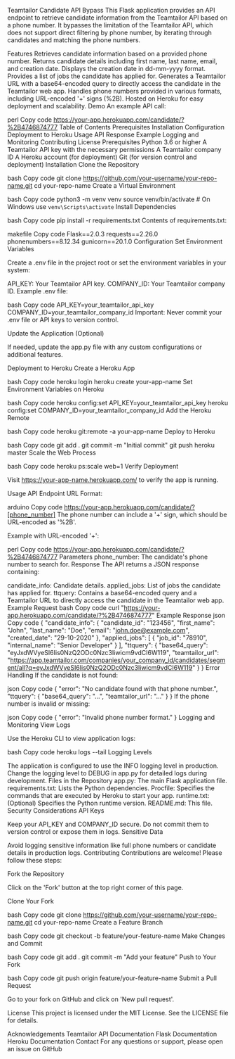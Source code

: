 Teamtailor Candidate API Bypass
This Flask application provides an API endpoint to retrieve candidate information from the Teamtailor API based on a phone number. It bypasses the limitation of the Teamtailor API, which does not support direct filtering by phone number, by iterating through candidates and matching the phone numbers.

Features
Retrieves candidate information based on a provided phone number.
Returns candidate details including first name, last name, email, and creation date.
Displays the creation date in dd-mm-yyyy format.
Provides a list of jobs the candidate has applied for.
Generates a Teamtailor URL with a base64-encoded query to directly access the candidate in the Teamtailor web app.
Handles phone numbers provided in various formats, including URL-encoded '+' signs (%2B).
Hosted on Heroku for easy deployment and scalability.
Demo
An example API call:

perl
Copy code
https://your-app.herokuapp.com/candidate/?%2B4746874777
Table of Contents
Prerequisites
Installation
Configuration
Deployment to Heroku
Usage
API Response Example
Logging and Monitoring
Contributing
License
Prerequisites
Python 3.6 or higher
A Teamtailor API key with the necessary permissions
A Teamtailor company ID
A Heroku account (for deployment)
Git (for version control and deployment)
Installation
Clone the Repository

bash
Copy code
git clone https://github.com/your-username/your-repo-name.git
cd your-repo-name
Create a Virtual Environment

bash
Copy code
python3 -m venv venv
source venv/bin/activate  # On Windows use `venv\Scripts\activate`
Install Dependencies

bash
Copy code
pip install -r requirements.txt
Contents of requirements.txt:

makefile
Copy code
Flask==2.0.3
requests==2.26.0
phonenumbers==8.12.34
gunicorn==20.1.0
Configuration
Set Environment Variables

Create a .env file in the project root or set the environment variables in your system:

API_KEY: Your Teamtailor API key.
COMPANY_ID: Your Teamtailor company ID.
Example .env file:

bash
Copy code
API_KEY=your_teamtailor_api_key
COMPANY_ID=your_teamtailor_company_id
Important: Never commit your .env file or API keys to version control.

Update the Application (Optional)

If needed, update the app.py file with any custom configurations or additional features.

Deployment to Heroku
Create a Heroku App

bash
Copy code
heroku login
heroku create your-app-name
Set Environment Variables on Heroku

bash
Copy code
heroku config:set API_KEY=your_teamtailor_api_key
heroku config:set COMPANY_ID=your_teamtailor_company_id
Add the Heroku Remote

bash
Copy code
heroku git:remote -a your-app-name
Deploy to Heroku

bash
Copy code
git add .
git commit -m "Initial commit"
git push heroku master
Scale the Web Process

bash
Copy code
heroku ps:scale web=1
Verify Deployment

Visit https://your-app-name.herokuapp.com/ to verify the app is running.

Usage
API Endpoint
URL Format:

arduino
Copy code
https://your-app.herokuapp.com/candidate/?[phone_number]
The phone number can include a '+' sign, which should be URL-encoded as '%2B'.

Example with URL-encoded '+':

perl
Copy code
https://your-app.herokuapp.com/candidate/?%2B4746874777
Parameters
phone_number: The candidate's phone number to search for.
Response
The API returns a JSON response containing:

candidate_info: Candidate details.
applied_jobs: List of jobs the candidate has applied for.
ttquery: Contains a base64-encoded query and a Teamtailor URL to directly access the candidate in the Teamtailor web app.
Example Request
bash
Copy code
curl "https://your-app.herokuapp.com/candidate/?%2B4746874777"
Example Response
json
Copy code
{
  "candidate_info": {
    "candidate_id": "123456",
    "first_name": "John",
    "last_name": "Doe",
    "email": "john.doe@example.com",
    "created_date": "29-10-2020"
  },
  "applied_jobs": [
    {
      "job_id": "78910",
      "internal_name": "Senior Developer"
    }
  ],
  "ttquery": {
    "base64_query": "eyJxdWVyeSI6Iis0NzQ2ODc0Nzc3Iiwicm9vdCI6W119",
    "teamtailor_url": "https://app.teamtailor.com/companies/your_company_id/candidates/segment/all?q=eyJxdWVyeSI6Iis0NzQ2ODc0Nzc3Iiwicm9vdCI6W119"
  }
}
Error Handling
If the candidate is not found:

json
Copy code
{
  "error": "No candidate found with that phone number.",
  "ttquery": {
    "base64_query": "...",
    "teamtailor_url": "..."
  }
}
If the phone number is invalid or missing:

json
Copy code
{
  "error": "Invalid phone number format."
}
Logging and Monitoring
View Logs

Use the Heroku CLI to view application logs:

bash
Copy code
heroku logs --tail
Logging Levels

The application is configured to use the INFO logging level in production.
Change the logging level to DEBUG in app.py for detailed logs during development.
Files in the Repository
app.py: The main Flask application file.
requirements.txt: Lists the Python dependencies.
Procfile: Specifies the commands that are executed by Heroku to start your app.
runtime.txt: (Optional) Specifies the Python runtime version.
README.md: This file.
Security Considerations
API Keys

Keep your API_KEY and COMPANY_ID secure.
Do not commit them to version control or expose them in logs.
Sensitive Data

Avoid logging sensitive information like full phone numbers or candidate details in production logs.
Contributing
Contributions are welcome! Please follow these steps:

Fork the Repository

Click on the 'Fork' button at the top right corner of this page.

Clone Your Fork

bash
Copy code
git clone https://github.com/your-username/your-repo-name.git
cd your-repo-name
Create a Feature Branch

bash
Copy code
git checkout -b feature/your-feature-name
Make Changes and Commit

bash
Copy code
git add .
git commit -m "Add your feature"
Push to Your Fork

bash
Copy code
git push origin feature/your-feature-name
Submit a Pull Request

Go to your fork on GitHub and click on 'New pull request'.

License
This project is licensed under the MIT License. See the LICENSE file for details.

Acknowledgements
Teamtailor API Documentation
Flask Documentation
Heroku Documentation
Contact
For any questions or support, please open an issue on GitHub

